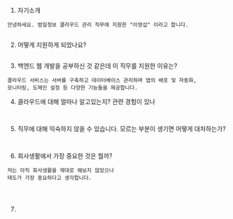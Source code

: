 1. 자기소개

```
안녕하세요. 범일정보 클라우드 관리 직무에 지원한 "이영섭" 이라고 합니다.


```


2. 어떻게 지원하게 되었나요? 

``` 

```


3. 백엔드 웹 개발을 공부하신 것 같은데  이 직무를 지원한 이유는? 

```
클라우드 서비스는 서버를 구축하고 데이터베이스 관리하며 앱의 배포 및 자동화, 
모니터링, 도메인 설정 등 다양한 기능들을 제공합니다. 

```


4. 클라우드에 대해 얼마나 알고있는지? 관련 경험이 있나 

```


```


5. 직무에 대해 익숙하지 않을 수 있습니다. 모르는 부분이 생기면 어떻게 대처하는가?

```


```


6. 회사생활에서 가장 중요한 것은 뭘까? 

``` 
저는 아직 회사생활을 제대로 해보지 않았으나
태도가 가장 중요하다고 생각합니다. 




```


7. 